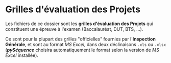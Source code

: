 # Grilles d'évaluation des Projets

Les fichiers de ce dossier sont les **grilles d'évaluation des Projets** qui constituent une épreuve à l'examen (Baccalauréat, DUT, BTS, ...).

Ce sont pour la plupart des grilles "officielles" fournies par l'**Inspection Générale**, et sont au format _MS Excel_, dans deux déclinaisons `.xls` ou `.xlsx` (**_pySéquence_** choisira automatiquement le format selon la version de _MS Excel_ installée).


